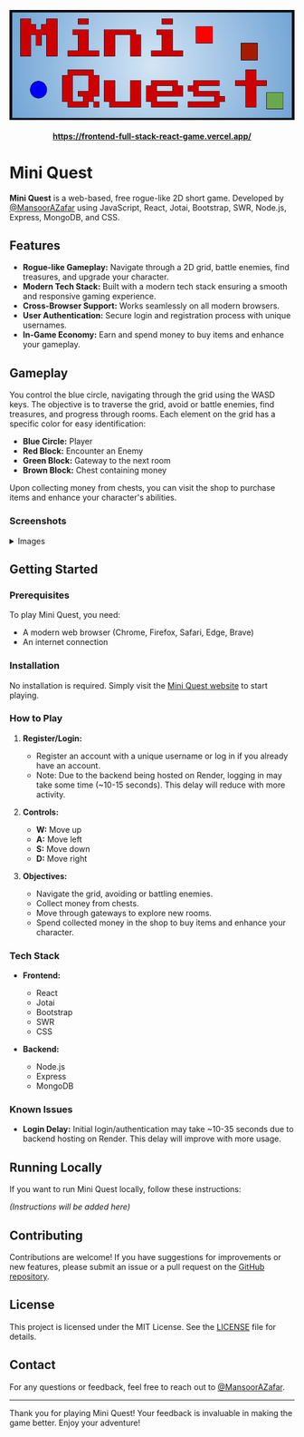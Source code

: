 <p align="center" style="margin-bottom: 0;">
  <a href="https://frontend-full-stack-react-game.vercel.app/">
    <img src="https://raw.githubusercontent.com/MansoorAZafar/FullStack-React-Game/main/Frontend/public/Logo%20(1).png" 
      alt="Gameplay Screenshot" width="600" />
    <br><br><strong>https://frontend-full-stack-react-game.vercel.app/</strong></a></p>
  </a>
</p>

# Mini Quest

**Mini Quest** is a web-based, free rogue-like 2D short game. Developed by [@MansoorAZafar](https://github.com/MansoorAZafar) using JavaScript, React, Jotai, Bootstrap, SWR, Node.js, Express, MongoDB, and CSS.

## Features

- **Rogue-like Gameplay:** Navigate through a 2D grid, battle enemies, find treasures, and upgrade your character.
- **Modern Tech Stack:** Built with a modern tech stack ensuring a smooth and responsive gaming experience.
- **Cross-Browser Support:** Works seamlessly on all modern browsers.
- **User Authentication:** Secure login and registration process with unique usernames.
- **In-Game Economy:** Earn and spend money to buy items and enhance your gameplay.

## Gameplay

You control the blue circle, navigating through the grid using the WASD keys. The objective is to traverse the grid, avoid or battle enemies, find treasures, and progress through rooms. Each element on the grid has a specific color for easy identification:
- **Blue Circle:** Player
- **Red Block:** Encounter an Enemy
- **Green Block:** Gateway to the next room
- **Brown Block:** Chest containing money

Upon collecting money from chests, you can visit the shop to purchase items and enhance your character's abilities.

### Screenshots

<details>
  <summary>Images</summary>
  
  ![Gameplay Screenshot 1](https://example.com/image1.png)
  
  ![Gameplay Screenshot 2](https://example.com/image2.png)
  
  ![Gameplay Screenshot 3](https://example.com/image3.png)
  
</details>

## Getting Started

### Prerequisites

To play Mini Quest, you need:
- A modern web browser (Chrome, Firefox, Safari, Edge, Brave)
- An internet connection

### Installation

No installation is required. Simply visit the [Mini Quest website](https://frontend-full-stack-react-game.vercel.app/) to start playing.

### How to Play

1. **Register/Login:**
   - Register an account with a unique username or log in if you already have an account.
   - Note: Due to the backend being hosted on Render, logging in may take some time (~10-15 seconds). This delay will reduce with more activity.

2. **Controls:**
   - **W:** Move up
   - **A:** Move left
   - **S:** Move down
   - **D:** Move right

3. **Objectives:**
   - Navigate the grid, avoiding or battling enemies.
   - Collect money from chests.
   - Move through gateways to explore new rooms.
   - Spend collected money in the shop to buy items and enhance your character.

### Tech Stack

- **Frontend:**
  - React
  - Jotai
  - Bootstrap
  - SWR
  - CSS

- **Backend:**
  - Node.js
  - Express
  - MongoDB

### Known Issues

- **Login Delay:** Initial login/authentication may take ~10-35 seconds due to backend hosting on Render. This delay will improve with more usage.

## Running Locally

If you want to run Mini Quest locally, follow these instructions:

*(Instructions will be added here)*

## Contributing

Contributions are welcome! If you have suggestions for improvements or new features, please submit an issue or a pull request on the [GitHub repository](https://github.com/MansoorAZafar/FullStack-React-Game).

## License

This project is licensed under the MIT License. See the [LICENSE](LICENSE) file for details.

## Contact

For any questions or feedback, feel free to reach out to [@MansoorAZafar](https://github.com/MansoorAZafar).

---

Thank you for playing Mini Quest! Your feedback is invaluable in making the game better. Enjoy your adventure!
